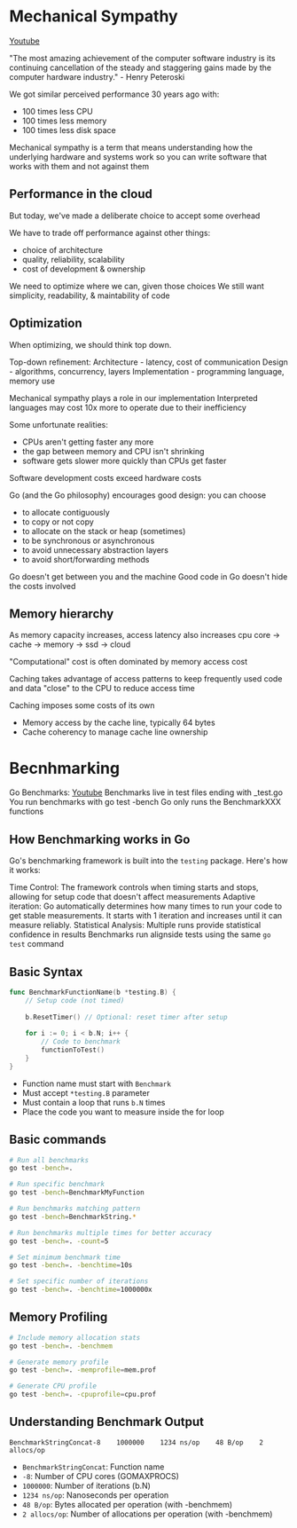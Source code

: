 # Mechanical Sympathy
[Youtube](https://www.youtube.com/watch?v=7QLoOd9HinY&list=PLoILbKo9rG3skRCj37Kn5Zj803hhiuRK6&index=34)

"The most amazing achievement of the computer software industry is its
continuing cancellation of the steady and staggering gains made by the
computer hardware industry." - Henry Peteroski

We got similar perceived performance 30 years ago with:
* 100 times less CPU
* 100 times less memory
* 100 times less disk space

Mechanical sympathy is a term that means understanding how the underlying
hardware and systems work so you can write software that works with them
and not against them

## Performance in the cloud
But today, we've made a deliberate choice to accept some overhead

We have to trade off performance against other things:
* choice of architecture
* quality, reliability, scalability
* cost of development & ownership

We need to optimize where we can, given those choices
We still want simplicity, readability, & maintability of code

## Optimization
When optimizing, we should think top down. 

Top-down refinement:
Architecture - latency, cost of communication
Design - algorithms, concurrency, layers
Implementation - programming language, memory use

Mechanical sympathy plays a role in our implementation
Interpreted languages may cost 10x more to operate due to their inefficiency

Some unfortunate realities:
* CPUs aren't getting faster any more
* the gap between memory and CPU isn't shrinking 
* software gets slower more quickly than CPUs get faster

Software development costs exceed hardware costs

Go (and the Go philosophy) encourages good design:
you can choose
* to allocate contiguously
* to copy or not copy
* to allocate on the stack or heap (sometimes)
* to be synchronous or asynchronous
* to avoid unnecessary abstraction layers
* to avoid short/forwarding methods

Go doesn't get between you and the machine
Good code in Go doesn't hide the costs involved

## Memory hierarchy
As memory capacity increases, access latency also increases
cpu core -> cache -> memory -> ssd -> cloud

"Computational" cost is often dominated by memory access cost

Caching takes advantage of access patterns to keep frequently used code 
and data "close" to the CPU to reduce access time

Caching imposes some costs of its own
* Memory access by the cache line, typically 64 bytes
* Cache coherency to manage cache line ownership


# Becnhmarking
Go Benchmarks: [Youtube](https://www.youtube.com/watch?v=nk4rALKLQkc&list=PLoILbKo9rG3skRCj37Kn5Zj803hhiuRK6&index=35)
Benchmarks live in test files ending with _test.go
You run benchmarks with go test -bench
Go only runs the BenchmarkXXX functions

## How Benchmarking works in Go
Go's benchmarking framework is built into the `testing` package. Here's how it works:

Time Control: The framework controls when timing starts and stops, allowing for setup code that doesn't affect measurements
Adaptive iteration: Go automatically determines how many times to run your code to get stable measurements. It starts with 1 
iteration and increases until it can measure reliably.
Statistical Analysis: Multiple runs provide statistical confidence in results
Benchmarks run alignside tests using the same `go test` command

## Basic Syntax
```Go
func BenchmarkFunctionName(b *testing.B) {
    // Setup code (not timed)
    
    b.ResetTimer() // Optional: reset timer after setup
    
    for i := 0; i < b.N; i++ {
        // Code to benchmark
        functionToTest()
    }
}
```
* Function name must start with `Benchmark`
* Must accept `*testing.B` parameter
* Must contain a loop that runs `b.N` times
* Place the code you want to measure inside the for loop

## Basic commands
```bash
# Run all benchmarks
go test -bench=.

# Run specific benchmark
go test -bench=BenchmarkMyFunction

# Run benchmarks matching pattern
go test -bench=BenchmarkString.*

# Run benchmarks multiple times for better accuracy
go test -bench=. -count=5

# Set minimum benchmark time
go test -bench=. -benchtime=10s

# Set specific number of iterations
go test -bench=. -benchtime=1000000x
```

## Memory Profiling
```bash
# Include memory allocation stats
go test -bench=. -benchmem

# Generate memory profile
go test -bench=. -memprofile=mem.prof

# Generate CPU profile
go test -bench=. -cpuprofile=cpu.prof
```

## Understanding Benchmark Output
```
BenchmarkStringConcat-8    1000000    1234 ns/op    48 B/op    2 allocs/op
```
* `BenchmarkStringConcat`: Function name
* `-8`: Number of CPU cores (GOMAXPROCS)
* `1000000`: Number of iterations (b.N)
* `1234 ns/op`: Nanoseconds per operation
* `48 B/op`: Bytes allocated per operation (with -benchmem)
* `2 allocs/op`: Number of allocations per operation (with -benchmem)



